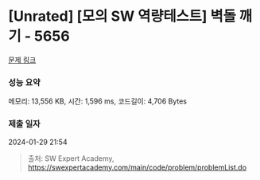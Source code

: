 # [Unrated] [모의 SW 역량테스트] 벽돌 깨기 - 5656 

[문제 링크](https://swexpertacademy.com/main/code/problem/problemDetail.do?contestProbId=AWXRQm6qfL0DFAUo) 

### 성능 요약

메모리: 13,556 KB, 시간: 1,596 ms, 코드길이: 4,706 Bytes

### 제출 일자

2024-01-29 21:54



> 출처: SW Expert Academy, https://swexpertacademy.com/main/code/problem/problemList.do